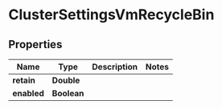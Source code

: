 

# ClusterSettingsVmRecycleBin


## Properties

Name | Type | Description | Notes
------------ | ------------- | ------------- | -------------
**retain** | **Double** |  | 
**enabled** | **Boolean** |  | 



